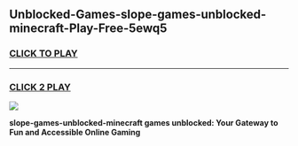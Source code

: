 
## Unblocked-Games-slope-games-unblocked-minecraft-Play-Free-5ewq5
<h3>
<a href="https://premium76.site?title=slope-games-unblocked-minecraft&ref=22A">CLICK TO PLAY</a></h3>
<hr>

<h3>
<a href="https://premium76.site?title=slope-games-unblocked-minecraft&ref=22A">CLICK 2 PLAY</a>
  
</h3>

<a href="https://premium76.site?title=slope-games-unblocked-minecraft&ref=22A"><img src="https://clearcache.store/games.png"></a>


**slope-games-unblocked-minecraft games unblocked: Your Gateway to Fun and Accessible Online Gaming**
